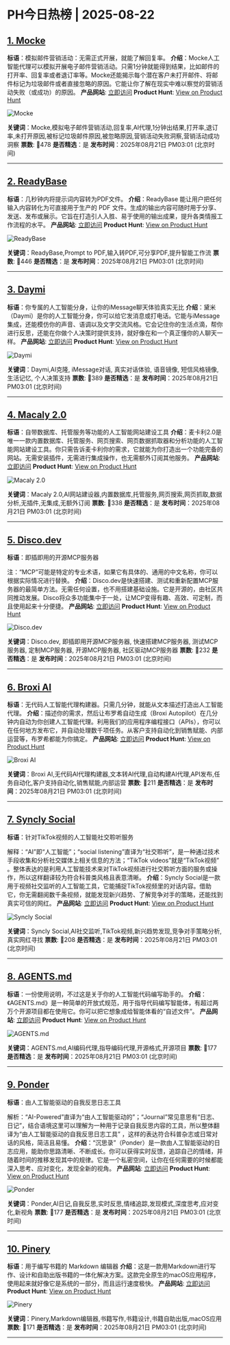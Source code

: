 # PH今日热榜 | 2025-08-22

## [1. Mocke](https://www.producthunt.com/products/mocke-mock-cold-email-campaigns?utm_campaign=producthunt-api&utm_medium=api-v2&utm_source=Application%3A+dev+%28ID%3A+189358%29)
**标语**：模拟邮件营销活动：无需正式开展，就能了解回复率。
**介绍**：Mocke人工智能代理可以模拟开展电子邮件营销活动。只需1分钟就能得到结果，比如邮件的打开率、回复率或者退订率等。Mocke还能揭示每个潜在客户未打开邮件、将邮件标记为垃圾邮件或者直接忽略的原因。它能让你了解在现实中难以察觉的营销活动失败（或成功）的原因。
**产品网站**: [立即访问](https://www.producthunt.com/r/6UTBPEFYE7SYQZ?utm_campaign=producthunt-api&utm_medium=api-v2&utm_source=Application%3A+dev+%28ID%3A+189358%29)
**Product Hunt**: [View on Product Hunt](https://www.producthunt.com/products/mocke-mock-cold-email-campaigns?utm_campaign=producthunt-api&utm_medium=api-v2&utm_source=Application%3A+dev+%28ID%3A+189358%29)

![Mocke](https://ph-files.imgix.net/2d6258f8-bf32-4fc1-9f09-b2f116981a65.png?auto=format)

**关键词**：Mocke,模拟电子邮件营销活动,回复率,AI代理,1分钟出结果,打开率,退订率,未打开原因,被标记垃圾邮件原因,被忽略原因,营销活动失败洞察,营销活动成功洞察
**票数**: 🔺478
**是否精选**：是
**发布时间**：2025年08月21日 PM03:01 (北京时间)

---

## [2. ReadyBase](https://www.producthunt.com/products/readybase?utm_campaign=producthunt-api&utm_medium=api-v2&utm_source=Application%3A+dev+%28ID%3A+189358%29)
**标语**：几秒钟内将提示词内容转为PDF文件。
**介绍**：ReadyBase 能让用户把任何输入内容转化为可直接用于生产的 PDF 文件。生成的输出内容可随时用于分享、发送、发布或展示。它旨在打造引人入胜、易于使用的输出成果，提升各类情报工作流程的水平。
**产品网站**: [立即访问](https://www.producthunt.com/r/YFWDI7SHGJWZY4?utm_campaign=producthunt-api&utm_medium=api-v2&utm_source=Application%3A+dev+%28ID%3A+189358%29)
**Product Hunt**: [View on Product Hunt](https://www.producthunt.com/products/readybase?utm_campaign=producthunt-api&utm_medium=api-v2&utm_source=Application%3A+dev+%28ID%3A+189358%29)

![ReadyBase](https://ph-files.imgix.net/79130406-1021-4766-8f2f-508eb0be8127.jpeg?auto=format)

**关键词**：ReadyBase,Prompt to PDF,输入转PDF,可分享PDF,提升智能工作流
**票数**: 🔺446
**是否精选**：是
**发布时间**：2025年08月21日 PM03:01 (北京时间)

---

## [3. Daymi](https://www.producthunt.com/products/daymi-2?utm_campaign=producthunt-api&utm_medium=api-v2&utm_source=Application%3A+dev+%28ID%3A+189358%29)
**标语**：你专属的人工智能分身，让你的iMessage聊天体验真实无比
**介绍**：黛米（Daymi）是你的人工智能分身，你可以给它发消息或打电话。它能与iMessage集成，还能模仿你的声音、语调以及文字交流风格。它会记住你的生活点滴，帮你进行反思，还能在你做个人决策时提供支持，就好像在和一个真正懂你的人聊天一样。
**产品网站**: [立即访问](https://www.producthunt.com/r/KOT53WC7JGVD2G?utm_campaign=producthunt-api&utm_medium=api-v2&utm_source=Application%3A+dev+%28ID%3A+189358%29)
**Product Hunt**: [View on Product Hunt](https://www.producthunt.com/products/daymi-2?utm_campaign=producthunt-api&utm_medium=api-v2&utm_source=Application%3A+dev+%28ID%3A+189358%29)

![Daymi](https://ph-files.imgix.net/a88808a7-edd1-4a09-bf77-eb1fddb52380.png?auto=format)

**关键词**：Daymi,AI克隆, iMessage对话, 真实对话体验, 语音镜像, 短信风格镜像, 生活记忆, 个人决策支持
**票数**: 🔺389
**是否精选**：是
**发布时间**：2025年08月21日 PM03:01 (北京时间)

---

## [4. Macaly 2.0](https://www.producthunt.com/products/macaly?utm_campaign=producthunt-api&utm_medium=api-v2&utm_source=Application%3A+dev+%28ID%3A+189358%29)
**标语**：自带数据库、托管服务等功能的人工智能网站建设工具
**介绍**：麦卡利2.0是唯一一款内置数据库、托管服务、网页搜索、网页数据抓取器和分析功能的人工智能网站建设工具。你只需告诉麦卡利你的需求，它就能为你打造出一个功能完备的网站。无需安装插件，无需进行集成操作，也无需额外订阅其他服务。
**产品网站**: [立即访问](https://www.producthunt.com/r/LHSVWMQSYHMBCH?utm_campaign=producthunt-api&utm_medium=api-v2&utm_source=Application%3A+dev+%28ID%3A+189358%29)
**Product Hunt**: [View on Product Hunt](https://www.producthunt.com/products/macaly?utm_campaign=producthunt-api&utm_medium=api-v2&utm_source=Application%3A+dev+%28ID%3A+189358%29)

![Macaly 2.0](https://ph-files.imgix.net/76d7c6d8-518c-448e-ad9d-12f7361bbbb2.png?auto=format)

**关键词**：Macaly 2.0,AI网站建设器,内置数据库,托管服务,网页搜索,网页抓取,数据分析,无插件,无集成,无额外订阅
**票数**: 🔺338
**是否精选**：是
**发布时间**：2025年08月21日 PM03:01 (北京时间)

---

## [5. Disco.dev](https://www.producthunt.com/products/disco-dev?utm_campaign=producthunt-api&utm_medium=api-v2&utm_source=Application%3A+dev+%28ID%3A+189358%29)
**标语**：即插即用的开源MCP服务器 

注：“MCP”可能是特定的专业术语，如果它有具体的、通用的中文名称，你可以根据实际情况进行替换。
**介绍**：Disco.dev是快速搭建、测试和重新配置MCP服务器的最简单方法。无需任何设置，也不用搭建基础设施。它是开源的，由社区共同推动发展。Disco将众多功能集中于一处，让MCP变得有趣、高效、可定制，而且使用起来十分便捷。
**产品网站**: [立即访问](https://www.producthunt.com/r/JBBIFK3QSJWRKM?utm_campaign=producthunt-api&utm_medium=api-v2&utm_source=Application%3A+dev+%28ID%3A+189358%29)
**Product Hunt**: [View on Product Hunt](https://www.producthunt.com/products/disco-dev?utm_campaign=producthunt-api&utm_medium=api-v2&utm_source=Application%3A+dev+%28ID%3A+189358%29)

![Disco.dev](https://ph-files.imgix.net/3c903d0e-d081-4fb9-bfcf-c4f9d26b6e18.png?auto=format)

**关键词**：Disco.dev, 即插即用开源MCP服务器, 快速搭建MCP服务器, 测试MCP服务器, 定制MCP服务器, 开源MCP服务器, 社区驱动MCP服务器
**票数**: 🔺232
**是否精选**：是
**发布时间**：2025年08月21日 PM03:01 (北京时间)

---

## [6. Broxi AI](https://www.producthunt.com/products/broxi-ai?utm_campaign=producthunt-api&utm_medium=api-v2&utm_source=Application%3A+dev+%28ID%3A+189358%29)
**标语**：无代码人工智能代理构建器。只需几分钟，就能从文本描述打造出人工智能代理。
**介绍**：描述你的需求，然后让布罗希自动生成（Broxi Autopilot）在几分钟内自动为你创建人工智能代理。利用我们的应用程序编程接口（APIs），你可以在任何地方发布它，并自动处理数千项任务。从客户支持自动化到销售赋能、内部运营等，布罗希都能为你搞定。
**产品网站**: [立即访问](https://www.producthunt.com/r/ABOY32WEKO7C74?utm_campaign=producthunt-api&utm_medium=api-v2&utm_source=Application%3A+dev+%28ID%3A+189358%29)
**Product Hunt**: [View on Product Hunt](https://www.producthunt.com/products/broxi-ai?utm_campaign=producthunt-api&utm_medium=api-v2&utm_source=Application%3A+dev+%28ID%3A+189358%29)

![Broxi AI](https://ph-files.imgix.net/4add7cb3-29de-4311-bf7e-85dcd9c175dc.png?auto=format)

**关键词**：Broxi AI,无代码AI代理构建器,文本转AI代理,自动构建AI代理,API发布,任务自动化,客户支持自动化,销售赋能,内部运营
**票数**: 🔺211
**是否精选**：是
**发布时间**：2025年08月21日 PM03:01 (北京时间)

---

## [7. Syncly Social](https://www.producthunt.com/products/syncly?utm_campaign=producthunt-api&utm_medium=api-v2&utm_source=Application%3A+dev+%28ID%3A+189358%29)
**标语**：针对TikTok视频的人工智能社交聆听服务

解释：“AI”即“人工智能”；“social listening”直译为“社交聆听”，是一种通过技术手段收集和分析社交媒体上相关信息的方法；“TikTok videos”就是“TikTok视频” 。整体表达的是利用人工智能技术来对TikTok视频进行社交聆听方面的服务或操作，所以这样翻译较为符合科普类风格且表意清晰。
**介绍**：Syncly Social是一款用于视频社交监听的人工智能工具，它能捕捉TikTok视频里的对话内容。借助它，你无需翻阅数千条视频，就能发现新兴趋势、了解竞争对手的策略，还能找到真实可信的网红。
**产品网站**: [立即访问](https://www.producthunt.com/r/7G6TGYCXLP4MQB?utm_campaign=producthunt-api&utm_medium=api-v2&utm_source=Application%3A+dev+%28ID%3A+189358%29)
**Product Hunt**: [View on Product Hunt](https://www.producthunt.com/products/syncly?utm_campaign=producthunt-api&utm_medium=api-v2&utm_source=Application%3A+dev+%28ID%3A+189358%29)

![Syncly Social](https://ph-files.imgix.net/0fcbe4d2-7adc-4e06-84ce-be3a129b126e.png?auto=format)

**关键词**：Syncly Social,AI社交监听,TikTok视频,新兴趋势发现,竞争对手策略分析,真实网红寻找
**票数**: 🔺208
**是否精选**：是
**发布时间**：2025年08月21日 PM03:01 (北京时间)

---

## [8. AGENTS.md](https://www.producthunt.com/products/openai?utm_campaign=producthunt-api&utm_medium=api-v2&utm_source=Application%3A+dev+%28ID%3A+189358%29)
**标语**：一份使用说明，不过这是关于你的人工智能代码编写助手的。
**介绍**：《AGENTS.md》是一种简单的开放式规范，用于指导代码编写智能体，有超过两万个开源项目都在使用它。你可以把它想象成给智能体看的“自述文件”。
**产品网站**: [立即访问](https://www.producthunt.com/r/TD536WVJVXRW3C?utm_campaign=producthunt-api&utm_medium=api-v2&utm_source=Application%3A+dev+%28ID%3A+189358%29)
**Product Hunt**: [View on Product Hunt](https://www.producthunt.com/products/openai?utm_campaign=producthunt-api&utm_medium=api-v2&utm_source=Application%3A+dev+%28ID%3A+189358%29)

![AGENTS.md](https://ph-files.imgix.net/44b14454-18b1-4337-9461-cff9a438f395.png?auto=format)

**关键词**：AGENTS.md,AI编码代理,指导编码代理,开源格式,开源项目
**票数**: 🔺177
**是否精选**：是
**发布时间**：2025年08月21日 PM03:01 (北京时间)

---

## [9. Ponder](https://www.producthunt.com/products/ponder-7?utm_campaign=producthunt-api&utm_medium=api-v2&utm_source=Application%3A+dev+%28ID%3A+189358%29)
**标语**：由人工智能驱动的自我反思日志工具

解析：“AI-Powered”直译为“由人工智能驱动的”；“Journal”常见意思有“日志、日记”，结合语境这里可以理解为一种用于记录自我反思内容的工具，所以整体翻译为“由人工智能驱动的自我反思日志工具” ，这样的表达符合科普杂志或日常对话的风格，简洁且易懂。
**介绍**：“沉思录”（Ponder）是一款由人工智能驱动的日志应用，能助你思路清晰、不断成长。你可以获得实时反馈，追踪自己的情绪，并随着时间的推移发现其中的规律。它是一个私密空间，让你在任何需要的时候都能深入思考、应对变化，发现全新的视角。
**产品网站**: [立即访问](https://www.producthunt.com/r/EDSSK2EZOKOZFR?utm_campaign=producthunt-api&utm_medium=api-v2&utm_source=Application%3A+dev+%28ID%3A+189358%29)
**Product Hunt**: [View on Product Hunt](https://www.producthunt.com/products/ponder-7?utm_campaign=producthunt-api&utm_medium=api-v2&utm_source=Application%3A+dev+%28ID%3A+189358%29)

![Ponder](https://ph-files.imgix.net/b62fd413-e83d-455a-9b8d-91805b1f10c1.png?auto=format)

**关键词**：Ponder,AI日记,自我反思,实时反思,情绪追踪,发现模式,深度思考,应对变化,新视角
**票数**: 🔺177
**是否精选**：是
**发布时间**：2025年08月21日 PM03:01 (北京时间)

---

## [10. Pinery](https://www.producthunt.com/products/pinery?utm_campaign=producthunt-api&utm_medium=api-v2&utm_source=Application%3A+dev+%28ID%3A+189358%29)
**标语**：用于编写书籍的 Markdown 编辑器
**介绍**：这是一款用Markdown进行写作、设计和自助出版书籍的一体化解决方案。这款完全原生的macOS应用程序，使用起来就好像它是系统的一部分，而且运行速度极快。
**产品网站**: [立即访问](https://www.producthunt.com/r/4JQDL7LLB5WAR7?utm_campaign=producthunt-api&utm_medium=api-v2&utm_source=Application%3A+dev+%28ID%3A+189358%29)
**Product Hunt**: [View on Product Hunt](https://www.producthunt.com/products/pinery?utm_campaign=producthunt-api&utm_medium=api-v2&utm_source=Application%3A+dev+%28ID%3A+189358%29)

![Pinery](https://ph-files.imgix.net/f3f1d36d-ccc2-4a97-a54c-9598efdf0c70.png?auto=format)

**关键词**：Pinery,Markdown编辑器,书籍写作,书籍设计,书籍自助出版,macOS应用
**票数**: 🔺171
**是否精选**：是
**发布时间**：2025年08月21日 PM03:01 (北京时间)

---

